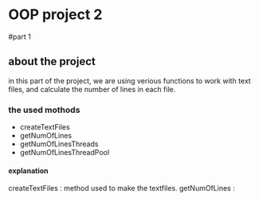 # OOP project 2 
#part 1
## about the project 
in this part of the project, we are using verious functions to work with text files, and calculate the number of lines in each file. 

### the used mothods 
* createTextFiles 
* getNumOfLines
* getNumOfLinesThreads
* getNumOfLinesThreadPool

#### explanation 
createTextFiles : method used to make the textfiles. 
getNumOfLines : 


